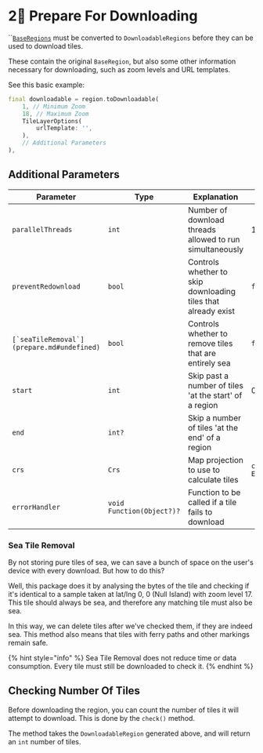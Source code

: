 # 2⃣ Prepare For Downloading

``[`BaseRegions`](regions.md) must be converted to `DownloadableRegions` before they can be used to download tiles.

These contain the original `BaseRegion`, but also some other information necessary for downloading, such as zoom levels and URL templates.

See this basic example:

```dart
final downloadable = region.toDownloadable(
    1, // Minimum Zoom
    18, // Maximum Zoom
    TileLayerOptions(
        urlTemplate: '',
    ),
    // Additional Parameters
),
```

## Additional Parameters

| Parameter                                    | Type                      | Explanation                                                   | Default            |
| -------------------------------------------- | ------------------------- | ------------------------------------------------------------- | ------------------ |
| `parallelThreads`                            | `int`                     | Number of download threads allowed to run simultaneously      | 10                 |
| `preventRedownload`                          | `bool`                    | Controls whether to skip downloading tiles that already exist | `false`            |
| ``[`seaTileRemoval`](prepare.md#undefined)`` | `bool`                    | Controls whether to remove tiles that are entirely sea        | `false`            |
| `start`                                      | `int`                     | Skip past a number of tiles 'at the start' of a region        | 0                  |
| `end`                                        | `int?`                    | Skip a number of tiles 'at the end' of a region               |                    |
| `crs`                                        | `Crs`                     | Map projection to use to calculate tiles                      | `const Epsg3857()` |
| `errorHandler`                               | `void Function(Object?)?` | Function to be called if a tile fails to download             |                    |

### Sea Tile Removal

By not storing pure tiles of sea, we can save a bunch of space on the user's device with every download. But how to do this?

Well, this package does it by analysing the bytes of the tile and checking if it's identical to a sample taken at lat/lng 0, 0 (Null Island) with zoom level 17. This tile should always be sea, and therefore any matching tile must also be sea.

In this way, we can delete tiles after we've checked them, if they are indeed sea. This method also means that tiles with ferry paths and other markings remain safe.

{% hint style="info" %}
Sea Tile Removal does not reduce time or data consumption. Every tile must still be downloaded to check it.
{% endhint %}

## Checking Number Of Tiles

Before downloading the region, you can count the number of tiles it will attempt to download. This is done by the `check()` method.

The method takes the `DownloadableRegion` generated above, and will return an `int` number of tiles.
